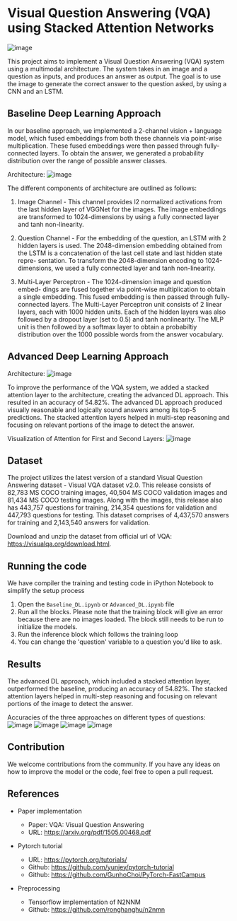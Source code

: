 # Visual Question Answering (VQA) using Stacked Attention Networks
![image](https://user-images.githubusercontent.com/38180831/213107520-51c9c570-8be5-4ee1-b874-a0d78856b727.png)

This project aims to implement a Visual Question Answering (VQA) system using a multimodal architecture. The system takes in an image and a question as inputs, and produces an answer as output. The goal is to use the image to generate the correct answer to the question asked, by using a CNN and an LSTM.

## Baseline Deep Learning Approach
In our baseline approach, we implemented a 2-channel vision + language model, which fused embeddings from both these channels via point-wise multiplication. These fused embeddings were then passed through fully-connected layers. To obtain the answer, we generated a probability distribution over the range of
possible answer classes.

Architecture:
![image](https://user-images.githubusercontent.com/38180831/213108042-741bfe93-63de-4b9b-a958-0e2e3c489e74.png)


The different components of architecture are outlined as follows:

1. Image Channel - This channel provides l2 normalized activations from the last hidden layer of VGGNet for the images. The image embeddings are transformed to 1024-dimensions by using a fully connected layer and tanh non-linearity.

2. Question Channel - For the embedding of the question, an LSTM with 2 hidden layers is used. The 2048-dimension embedding obtained from the
LSTM is a concatenation of the last cell state and last hidden state repre- sentation. To transform the 2048-dimension encoding to 1024-dimensions, we used a fully connected layer and tanh non-linearity.

3. Multi-Layer Perceptron - The 1024-dimension image and question embed- dings are fused together via point-wise multiplication to obtain a single
embedding. This fused embedding is then passed through fully-connected layers. The Multi-Layer Perceptron unit consists of 2 linear layers, each with 1000 hidden units. Each of the hidden layers was also followed by a dropout layer (set to 0.5) and tanh nonlinearity. The MLP unit is then followed by a softmax layer to obtain a probabiltiy distribution over the 1000 possible words from the answer vocabulary.

## Advanced Deep Learning Approach
Architecture:
![image](https://user-images.githubusercontent.com/38180831/213108602-17595b09-fc7d-44ba-a687-faaf6943a1ed.png)

To improve the performance of the VQA system, we added a stacked attention layer to the architecture, creating the advanced DL approach. This resulted in an accuracy of 54.82%. The advanced DL approach produced visually reasonable and logically sound answers among its top-5 predictions. The stacked attention layers helped in multi-step reasoning and focusing on relevant portions of the image to detect the answer.

Visualization of Attention for First and Second Layers:
![image](https://user-images.githubusercontent.com/38180831/213108702-21243112-4cf6-4475-b30a-55baa16e965e.png)

## Dataset
The project utilizes the latest version of a standard Visual Question Answering dataset - Visual VQA dataset v2.0. This release consists of 82,783 MS COCO training images, 40,504 MS COCO validation images and 81,434 MS COCO testing images. Along with the images, this release also has 443,757 questions for training, 214,354 questions for validation and 447,793 questions for testing. This dataset comprises of 4,437,570 answers for training and 2,143,540 answers for validation. 

Download and unzip the dataset from official url of VQA: https://visualqa.org/download.html.

## Running the code
We have compiler the training and testing code in iPython Notebook to simplify the setup process

1. Open the `Baseline_DL.ipynb` or `Advanced_DL.ipynb` file
2. Run all the blocks. Please note that the training block will give an error because there are no images loaded. The block still needs to be run to initialize the models.
3. Run the inference block which follows the training loop
4. You can change the 'question' variable to a question you'd like to ask.

## Results
The advanced DL approach, which included a stacked attention layer, outperformed the baseline, producing an accuracy of 54.82%. The stacked attention layers helped in multi-step reasoning and focusing on relevant portions of the image to detect the answer.

Accuracies of the three approaches on different types of questions:
![image](https://user-images.githubusercontent.com/38180831/213110943-41998ffc-811c-4a0b-9625-c4fe727aa880.png)
![image](https://user-images.githubusercontent.com/38180831/213111076-2cc1ce96-6bfd-4ed7-8ebd-e2c7b3034cf5.png)
![image](https://user-images.githubusercontent.com/38180831/213111127-0a544e38-71b2-4a1b-be89-061bb7cde1a0.png)
![image](https://user-images.githubusercontent.com/38180831/213111162-b7fb9ef1-cf8b-4eec-bdf9-82dda941fd4e.png)

## Contribution
We welcome contributions from the community. If you have any ideas on how to improve the model or the code, feel free to open a pull request.

## References
* Paper implementation
  + Paper: VQA: Visual Question Answering
  + URL: https://arxiv.org/pdf/1505.00468.pdf
    
* Pytorch tutorial
  + URL: https://pytorch.org/tutorials/
  + Github: https://github.com/yunjey/pytorch-tutorial
  + Github: https://github.com/GunhoChoi/PyTorch-FastCampus

* Preprocessing
  + Tensorflow implementation of N2NNM
  + Github: https://github.com/ronghanghu/n2nmn

